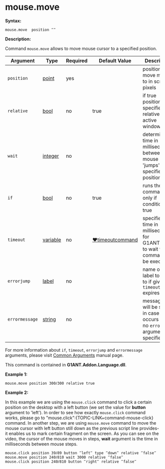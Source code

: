 # mouse.move

**Syntax:**

```G1ANT
mouse.move  position ‴‴
```

**Description:**

Command `mouse.move` allows to move mouse cursor to a specified position.

| Argument | Type | Required | Default Value | Description |
| -------- | ---- | -------- | ------------- | ----------- |
|`position`| [point](https://github.com/G1ANT-Robot/G1ANT.Manual/blob/master/G1ANT-Language/Structures/point.md) | yes |  | position to move mouse to in screen pixels |
|`relative`| [bool](https://github.com/G1ANT-Robot/G1ANT.Manual/blob/master/G1ANT-Language/Structures/bool.md) | no | true | if true position is specified relative to active window. |
|`wait`| [integer](https://github.com/G1ANT-Robot/G1ANT.Manual/blob/master/G1ANT-Language/Structures/integer.md) | no |  | determines time in milliseconds between mouse 'jumps' to the specified position |
|`if`| [bool](https://github.com/G1ANT-Robot/G1ANT.Manual/blob/master/G1ANT-Language/Structures/bool.md) | no | true | runs the command only if condition is true |
|`timeout`| [variable](https://github.com/G1ANT-Robot/G1ANT.Manual/blob/master/G1ANT-Language/Special-Characters/variable.md) | no | [♥timeoutcommand](https://github.com/G1ANT-Robot/G1ANT.Manual/blob/master/G1ANT-Language/Variables/Special-Variables.md)  | specifies time in milliseconds for G1ANT.Robot to wait for the command to be executed |
|`errorjump` | [label](https://github.com/G1ANT-Robot/G1ANT.Manual/blob/master/G1ANT-Language/Structures/label.md) | no | | name of the label to jump to if given `timeout` expires |
|`errormessage`| [string](https://github.com/G1ANT-Robot/G1ANT.Manual/blob/master/G1ANT-Language/Structures/string.md) | no |  | message that will be shown in case error occurs and no `errorjump` argument is specified |

For more information about `if`, `timeout`, `errorjump` and `errormessage` arguments, please visit [Common Arguments](https://github.com/G1ANT-Robot/G1ANT.Manual/blob/master/G1ANT-Language/Common-Arguments.md)  manual page.

This command is contained in **G1ANT.Addon.Language.dll**.

**Example 1:**

```G1ANT
mouse.move position 300⫽300 relative true
```

**Example 2:**

In this example we are using the `mouse.click` command to click a certain position on the desktop with a left button (we set the value for **button** argument to 'left'). In order to see how exactly `mouse.click` command works, please go to "mouse.click":{TOPIC-LINK+command-mouse-click} command.
In another step, we are using `mouse.move` command to move the mouse cursor with left button still down as the previous script line provides- it enables us to mark certain fragment on the screen. As you can see on the video, the cursor of the mouse moves in steps, **wait** argument is the time in milliseconds between mouse steps.

```G1ANT
mouse.click position 39⫽89 button ‴left‴ type ‴down‴ relative ‴false‴
mouse.move position 240⫽810 wait 3000 relative ‴false‴
mouse.click position 240⫽810 button ‴right‴ relative ‴false‴
```
